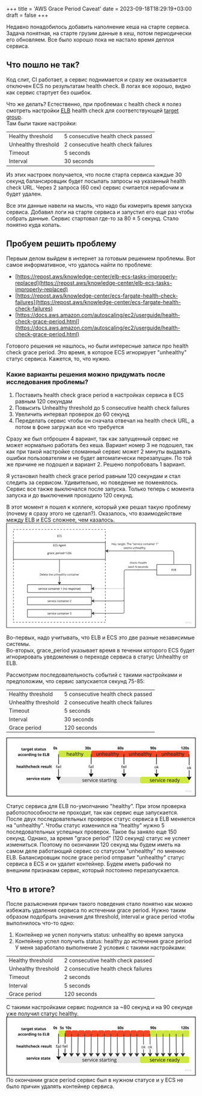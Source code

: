 +++
title = 'AWS Grace Period Caveat'
date = 2023-09-18T18:29:19+03:00
draft = false
+++

Недавно понадобилось добавить наполнение кеша на старте сервиса.  
Задача понятная, на старте грузим данные в кеш, потом периодически его обновляем. Все было хорошо пока не настало время деплоя сервиса.

## Что пошло не так?

Код слит, CI работает, а сервис поднимается и сразу же оказывается отключен ECS по результатам health check. В логах все хорошо, видно как сервис стартует без ошибок.

Что же делать? Естественно, при проблемах с health check я полез смотреть настройки [ELB](https://docs.aws.amazon.com/elasticloadbalancing/index.html) health check для соответствующей [target group](https://docs.aws.amazon.com/AmazonECS/latest/userguide/create-network-load-balancer.html).  
Там были такие настройки:

|                     |                                     |
| ------------------- | ----------------------------------- |
| Healthy threshold   | 5 consecutive health check passed   |
| Unhealthy threshold | 2 consecutive health check failures |
| Timeout             | 5 seconds                           |
| Interval            | 30 seconds                          |

Из этих настроек получается, что после старта сервиса каждые 30 секунд балансировщик будет посылать запросы на указанный health check URL. Через 2 запроса (60 сек) сервис считается нерабочим и будет удален.

Все эти данные навели на мысль, что надо бы измерить время запуска сервиса. Добавил логи на старте сервиса и запустил его еще раз чтобы собрать данные. Сервис стартовал где-то за 80 ± 5 секунд. Стало понятно куда копать.

## Пробуем решить проблему

Первым делом выйдем в интернет за готовым решением проблемы. Вот самое информативное, что удалось найти по проблеме:

- [https://repost.aws/knowledge-center/elb-ecs-tasks-improperly-replaced](https://repost.aws/knowledge-center/elb-ecs-tasks-improperly-replaced)
- [https://repost.aws/knowledge-center/ecs-fargate-health-check-failures](https://repost.aws/knowledge-center/ecs-fargate-health-check-failures)
- [https://docs.aws.amazon.com/autoscaling/ec2/userguide/health-check-grace-period.html](https://docs.aws.amazon.com/autoscaling/ec2/userguide/health-check-grace-period.html)

Готового решения не нашлось, но были интересные записи про health check grace period. Это время, в которое EСS игнорирует "unhealthy" статус сервиса. Кажется, то, что нужно.

### Какие варианты решения можно придумать после исследования проблемы?

1. Поставить health check grace period в настройках сервиса в ECS равным 120 секундам
2. Повысить Unhealthy threshold до 5 consecutive health check failures
3. Увеличить интервал проверок до 60 секунд
4. Переделать сервис чтобы он сначала отвечал на health check URL, а потом в фоне загружал все что требуется

Сразу же был отброшен 4 вариант, так как запущенный сервис не может нормально работать без кеша. Вариант номер 3 не подошел, так как при такой настройке сломанный сервис может 2 минуты выдавать ошибки пользователям и не будет автоматически перезапущен. По той же причине не подошел и вариант 2. Решено попробовать 1 вариант.

Я установил health check grace period равным 120 секундам и стал следить за сервисом. Удивительно, но поведение не поменялось. Сервис все также выключался после запуска. Только теперь с момента запуска и до выключения проходило 120 секунд.

В этот момент я пошел к коллеге, который уже решал такую проблему (почему я сразу этого не сделал?). Оказалось, что взаимодействие между ELB и ECS сложнее, чем казалось.
![ecs_elb_interaction](ecs_elb_interaction.png)

Во-первых, надо учитывать, что ELB и ECS это две разные независимые системы.  
Во-вторых, grace_period указывает время в течении которого ECS будет игнорировать уведомления о переходе сервиса в статус Unhealthy от ELB.

Рассмотрим последовательность событий с такими настройками и предположим, что сервис запускается секунд 75-85:

|                     |                                     |
| ------------------- | ----------------------------------- |
| Healthy threshold   | 5 consecutive health check passed |
| Unhealthy threshold | 2 consecutive health check failures |
| Timeout             | 5 seconds                           |
| Interval            | 30 seconds                          |
| Grace period        | 120 seconds                         |

![faulty_timeline](faulty_timeline.png)

Статус сервиса для ELB по-умолчанию "healthy". При этом проверка работоспособности не проходит, так как сервис еще запускается. После двух последовательных проверок статус сервиса в ELB меняется на "unhealthy". Чтобы статус изменился на "healthy" нужно 5 последовательных успешных проверок. Такое бы заняло еще 150 секунд. Однако, за время "grace period" (120 секунд) статус не успеет измениться. Поэтому по окончании 120 секунд мы будем иметь на самом деле работающий сервис со статусом "unhealthy" по мнению ELB. Балансировщик после grace period отправит "unhealthy" статус сервиса в ECS и он удалит контейнер. Будем иметь рабочий по внешним признакам сервис, который постоянно перезапускается.

## Что в итоге?

После разъяснения причин такого поведения стало понятно как можно избежать удаления сервиса по истечении grace period.
Нужно таким образом подобрать значения для threshold, interval и grace period чтобы выполнилось что-то одно:

1. Контейнер не успел получить status: unhealthy во время запуска
2. Контейнер успел получить status: healthy до истечения grace period
У меня заработало выполнение 2 условия с такими настройками:

|   |   |
|---|---|
|Healthy threshold|2 consecutive health check passed|
|Unhealthy threshold|2 consecutive health check failures|
|Timeout|2 seconds|
|Interval|5 seconds|
|Grace period|120 seconds|

С такими настройками сервис поднялся за ~80 секунд и на 90 секунде уже получил статус healthy.
![success_timeline](success_timeline.png)
По окончании grace period сервис был в нужном статусе и у ECS не было причин удалять контейнер сервиса.
